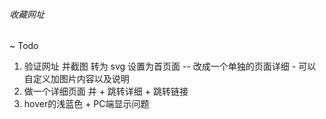 ###### 收藏网址

~ Todo
1. 验证网址 并截图 转为 svg 设置为首页面
-- 改成一个单独的页面详细 - 可以自定义加图片内容以及说明
2. 做一个详细页面 并 + 跳转详细 + 跳转链接
3. hover的浅蓝色 + PC端显示问题